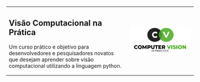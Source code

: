 <!-- # Visão Computacional na Prática -->
<!-- ### Computer Vision In Practice [Course-PT-BR] -->

<table width="100%" border="0">
<tr>
    <td>
        <H2>Visão Computacional na Prática</H2>
        <p>Um curso prático e objetivo para desenvolvedores e pesquisadores novatos que desejam aprender sobre visão computacional utilizando a linguagem python.</p>
    </td>
    <td>
        <img src="/figures/logo-cvp.png" align="center" alt="" width="100%"/>
    </td>
</tr>
</table>